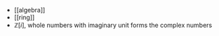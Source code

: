 
- [[algebra]]
- [[ring]]
- $\mathbb{Z}[i]$, whole numbers with imaginary unit forms the complex numbers

